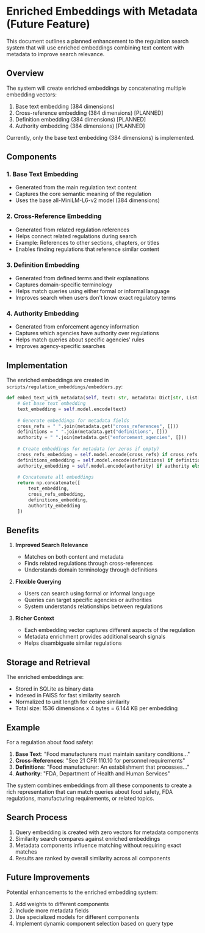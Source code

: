 # Enriched Embeddings with Metadata (Future Feature)

This document outlines a planned enhancement to the regulation search system that will use enriched embeddings combining text content with metadata to improve search relevance.

## Overview

The system will create enriched embeddings by concatenating multiple embedding vectors:

1. Base text embedding (384 dimensions)
2. Cross-reference embedding (384 dimensions) [PLANNED]
3. Definition embedding (384 dimensions) [PLANNED]
4. Authority embedding (384 dimensions) [PLANNED]

Currently, only the base text embedding (384 dimensions) is implemented.

## Components

### 1. Base Text Embedding
- Generated from the main regulation text content
- Captures the core semantic meaning of the regulation
- Uses the base all-MiniLM-L6-v2 model (384 dimensions)

### 2. Cross-Reference Embedding 
- Generated from related regulation references
- Helps connect related regulations during search
- Example: References to other sections, chapters, or titles
- Enables finding regulations that reference similar content

### 3. Definition Embedding
- Generated from defined terms and their explanations
- Captures domain-specific terminology
- Helps match queries using either formal or informal language
- Improves search when users don't know exact regulatory terms

### 4. Authority Embedding
- Generated from enforcement agency information
- Captures which agencies have authority over regulations
- Helps match queries about specific agencies' rules
- Improves agency-specific searches

## Implementation

The enriched embeddings are created in `scripts/regulation_embeddings/embedders.py`:

```python
def embed_text_with_metadata(self, text: str, metadata: Dict[str, List[str]]) -> np.ndarray:
    # Get base text embedding
    text_embedding = self.model.encode(text)
    
    # Generate embeddings for metadata fields
    cross_refs = " ".join(metadata.get("cross_references", []))
    definitions = " ".join(metadata.get("definitions", []))
    authority = " ".join(metadata.get("enforcement_agencies", []))
    
    # Create embeddings for metadata (or zeros if empty)
    cross_refs_embedding = self.model.encode(cross_refs) if cross_refs else np.zeros(384)
    definitions_embedding = self.model.encode(definitions) if definitions else np.zeros(384)
    authority_embedding = self.model.encode(authority) if authority else np.zeros(384)
    
    # Concatenate all embeddings
    return np.concatenate([
        text_embedding,
        cross_refs_embedding, 
        definitions_embedding,
        authority_embedding
    ])
```

## Benefits

1. **Improved Search Relevance**
   - Matches on both content and metadata
   - Finds related regulations through cross-references
   - Understands domain terminology through definitions

2. **Flexible Querying**
   - Users can search using formal or informal language
   - Queries can target specific agencies or authorities
   - System understands relationships between regulations

3. **Richer Context**
   - Each embedding vector captures different aspects of the regulation
   - Metadata enrichment provides additional search signals
   - Helps disambiguate similar regulations

## Storage and Retrieval

The enriched embeddings are:
- Stored in SQLite as binary data
- Indexed in FAISS for fast similarity search
- Normalized to unit length for cosine similarity
- Total size: 1536 dimensions x 4 bytes = 6.144 KB per embedding

## Example

For a regulation about food safety:

1. **Base Text**: "Food manufacturers must maintain sanitary conditions..."
2. **Cross-References**: "See 21 CFR 110.10 for personnel requirements"
3. **Definitions**: "Food manufacturer: An establishment that processes..."
4. **Authority**: "FDA, Department of Health and Human Services"

The system combines embeddings from all these components to create a rich representation that can match queries about food safety, FDA regulations, manufacturing requirements, or related topics.

## Search Process

1. Query embedding is created with zero vectors for metadata components
2. Similarity search compares against enriched embeddings
3. Metadata components influence matching without requiring exact matches
4. Results are ranked by overall similarity across all components

## Future Improvements

Potential enhancements to the enriched embedding system:

1. Add weights to different components
2. Include more metadata fields
3. Use specialized models for different components
4. Implement dynamic component selection based on query type